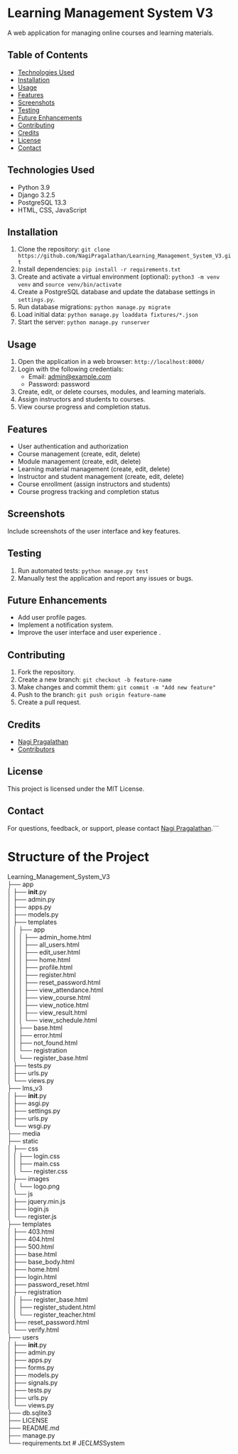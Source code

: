 # Learning Management System V3

A web application for managing online courses and learning materials.

## Table of Contents

- [Technologies Used](#technologies-used)
- [Installation](#installation)
- [Usage](#usage)
- [Features](#features)
- [Screenshots](#screenshots)
- [Testing](#testing)
- [Future Enhancements](#future-enhancements)
- [Contributing](#contributing)
- [Credits](#credits)
- [License](#license)
- [Contact](#contact)

## Technologies Used

- Python 3.9
- Django 3.2.5
- PostgreSQL 13.3
- HTML, CSS, JavaScript

## Installation

1. Clone the repository: `git clone https://github.com/NagiPragalathan/Learning_Management_System_V3.git`
2. Install dependencies: `pip install -r requirements.txt`
3. Create and activate a virtual environment (optional): `python3 -m venv venv` and `source venv/bin/activate`
4. Create a PostgreSQL database and update the database settings in `settings.py`.
5. Run database migrations: `python manage.py migrate`
6. Load initial data: `python manage.py loaddata fixtures/*.json`
7. Start the server: `python manage.py runserver`

## Usage

1. Open the application in a web browser: `http://localhost:8000/`
2. Login with the following credentials:
   - Email: admin@example.com
   - Password: password
3. Create, edit, or delete courses, modules, and learning materials.
4. Assign instructors and students to courses.
5. View course progress and completion status.

## Features

- User authentication and authorization
- Course management (create, edit, delete)
- Module management (create, edit, delete)
- Learning material management (create, edit, delete)
- Instructor and student management (create, edit, delete)
- Course enrollment (assign instructors and students)
- Course progress tracking and completion status

## Screenshots

Include screenshots of the user interface and key features.

## Testing

1. Run automated tests: `python manage.py test`
2. Manually test the application and report any issues or bugs.

## Future Enhancements

- Add user profile pages.
- Implement a notification system.
- Improve the user interface and user experience .

## Contributing

1. Fork the repository.
2. Create a new branch: `git checkout -b feature-name`
3. Make changes and commit them: `git commit -m "Add new feature"`
4. Push to the branch: `git push origin feature-name`
5. Create a pull request.

## Credits

- [Nagi Pragalathan](https://github.com/NagiPragalathan)
- [Contributors](https://github.com/NagiPragalathan/Learning_Management_System_V3/graphs/contributors)

## License

This project is licensed under the MIT License. 

## Contact

For questions, feedback, or support, please contact [Nagi Pragalathan](mailto:nagipragalathan@gmail.com).```

# Structure of the Project
Learning_Management_System_V3
<br>├── app
<br>│   ├── __init__.py
<br>│   ├── admin.py
<br>│   ├── apps.py
<br>│   ├── models.py
<br>│   ├── templates
<br>│   │   ├── app
<br>│   │   │   ├── admin_home.html
<br>│   │   │   ├── all_users.html
<br>│   │   │   ├── edit_user.html
<br>│   │   │   ├── home.html
<br>│   │   │   ├── profile.html
<br>│   │   │   ├── register.html
<br>│   │   │   ├── reset_password.html
<br>│   │   │   ├── view_attendance.html
<br>│   │   │   ├── view_course.html
<br>│   │   │   ├── view_notice.html
<br>│   │   │   ├── view_result.html
<br>│   │   │   └── view_schedule.html
<br>│   │   ├── base.html
<br>│   │   ├── error.html
<br>│   │   ├── not_found.html
<br>│   │   └── registration
<br>│   │       └── register_base.html
<br>│   ├── tests.py
<br>│   ├── urls.py
<br>│   └── views.py
<br>├── lms_v3
<br>│   ├── __init__.py
<br>│   ├── asgi.py
<br>│   ├── settings.py
<br>│   ├── urls.py
<br>│   └── wsgi.py
<br>├── media
<br>├── static
<br>│   ├── css
<br>│   │   ├── login.css
<br>│   │   ├── main.css
<br>│   │   └── register.css
<br>│   ├── images
<br>│   │   └── logo.png
<br>│   └── js
<br>│       ├── jquery.min.js
<br>│       ├── login.js
<br>│       └── register.js
<br>├── templates
<br>│   ├── 403.html
<br>│   ├── 404.html
<br>│   ├── 500.html
<br>│   ├── base.html
<br>│   ├── base_body.html
<br>│   ├── home.html
<br>│   ├── login.html
<br>│   ├── password_reset.html
<br>│   ├── registration
<br>│   │   ├── register_base.html
<br>│   │   ├── register_student.html
<br>│   │   └── register_teacher.html
<br>│   ├── reset_password.html
<br>│   └── verify.html
<br>├── users
<br>│   ├── __init__.py
<br>│   ├── admin.py
<br>│   ├── apps.py
<br>│   ├── forms.py
<br>│   ├── models.py
<br>│   ├── signals.py
<br>│   ├── tests.py
<br>│   ├── urls.py
<br>│   └── views.py
<br>├── db.sqlite3
<br>├── LICENSE
<br>├── README.md
<br>├── manage.py
<br>└── requirements.txt
#   J E C _ L M S _ S y s t e m  
 
